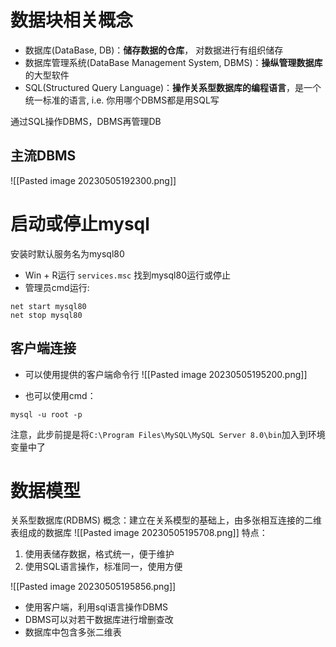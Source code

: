 
# 数据块相关概念

- 数据库(DataBase, DB)：**储存数据的仓库**， 对数据进行有组织储存
- 数据库管理系统(DataBase Management System, DBMS)：**操纵管理数据库**的大型软件
- SQL(Structured Query Language)：**操作关系型数据库的编程语言**，是一个统一标准的语言, i.e. 你用哪个DBMS都是用SQL写

通过SQL操作DBMS，DBMS再管理DB

## 主流DBMS
![[Pasted image 20230505192300.png]]

# 启动或停止mysql

安装时默认服务名为mysql80
- Win + R运行 `services.msc` 找到mysql80运行或停止
- 管理员cmd运行:
```shell
net start mysql80
net stop mysql80
```


## 客户端连接
- 可以使用提供的客户端命令行
![[Pasted image 20230505195200.png]]

- 也可以使用cmd：
```shell
mysql -u root -p
```
注意，此步前提是将`C:\Program Files\MySQL\MySQL Server 8.0\bin`加入到环境变量中了

# 数据模型

关系型数据库(RDBMS)
概念：建立在关系模型的基础上，由多张相互连接的二维表组成的数据库
![[Pasted image 20230505195708.png]]
特点：
1. 使用表储存数据，格式统一，便于维护
2. 使用SQL语言操作，标准同一，使用方便

![[Pasted image 20230505195856.png]]
- 使用客户端，利用sql语言操作DBMS
- DBMS可以对若干数据库进行增删查改
- 数据库中包含多张二维表